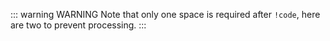 ::: warning WARNING
Note that only one space is required after `!code`, here are two to prevent processing.
:::
